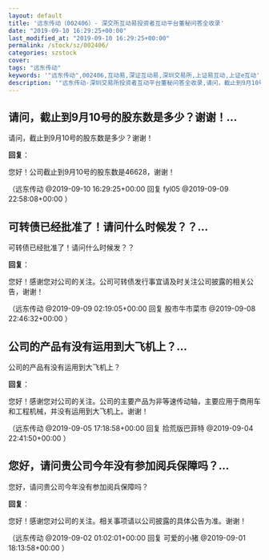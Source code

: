 ```yaml
---
layout: default
title: '远东传动（002406）- 深交所互动易投资者互动平台董秘问答全收录'
date: "2019-09-10 16:29:25+00:00"
last_modified_at: "2019-09-10 16:29:25+00:00"
permalink: /stock/sz/002406/
categories: szstock
cover: 
tags: "远东传动"
keywords: '"远东传动",002406,互动易,深证互动易,深圳交易所,上证易互动,上证e互动'
description: '"远东传动-深圳交易所投资者互动平台董秘问答全收录,请问，截止到9月10号的股东数是多少？谢谢！"'
---
```


## 请问，截止到9月10号的股东数是多少？谢谢！...

请问，截止到9月10号的股东数是多少？谢谢！

**回复**：

您好！公司截止到9月10号的股东数是46628，谢谢！ 

（远东传动  @2019-09-10 16:29:25+00:00 回复 fyl05  @2019-09-09 22:58:08+00:00 ）

## 可转债已经批准了！请问什么时候发？？...

可转债已经批准了！请问什么时候发？？

**回复**：

您好！感谢您对公司的关注。公司可转债发行事宜请及时关注公司披露的相关公告，谢谢！ 

（远东传动  @2019-09-09 02:19:05+00:00 回复 股市牛市菜市  @2019-09-08 22:46:32+00:00 ）

## 公司的产品有没有运用到大飞机上？...

公司的产品有没有运用到大飞机上？

**回复**：

您好！感谢您对公司的关注。公司的主要产品为非等速传动轴，主要应用于商用车和工程机械，并没有运用到大飞机上。谢谢！ 

（远东传动  @2019-09-05 17:18:58+00:00 回复 拾荒版巴菲特  @2019-09-04 22:41:50+00:00 ）

## 您好，请问贵公司今年没有参加阅兵保障吗？...

您好，请问贵公司今年没有参加阅兵保障吗？

**回复**：

您好！感谢您对公司的关注。相关事项请以公司披露的具体公告为准。谢谢！ 

（远东传动  @2019-09-02 01:02:01+00:00 回复 可爱的小猪  @2019-09-01 18:13:58+00:00 ）

